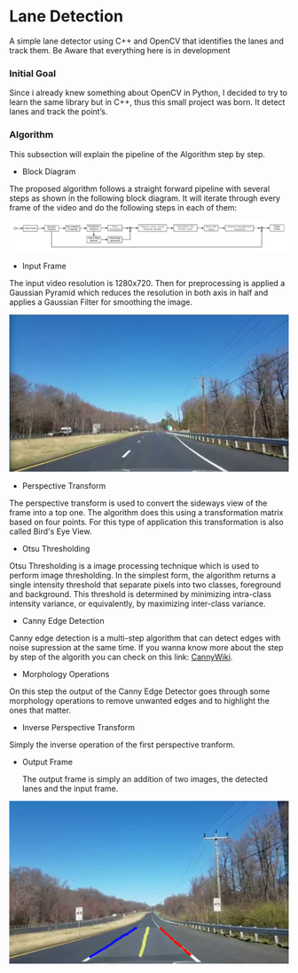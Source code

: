 
# Lane Detection
A simple lane detector  using C++ and OpenCV that identifies the lanes and track them. Be Aware that everything here is in development


### Initial Goal
Since i already knew something about OpenCV in Python, I decided to try to learn the same library but in C++, thus this small project was born. It detect lanes and track the point’s.

### Algorithm
This subsection will explain the pipeline of the Algorithm step by step.

- Block Diagram

The proposed algorithm follows a straight forward pipeline with several steps as shown in the following block diagram. It will iterate through every frame of the video and do the following steps in each of them:

![Block Diagram](https://github.com/Nakalski/LaneDetection/blob/master/images/Diagrama.png)

- Input Frame

 The input video resolution is 1280x720. Then for preprocessing is applied a Gaussian Pyramid which reduces the resolution in both axis in half and applies a Gaussian Filter for smoothing the image.
 
![Input Frame](https://github.com/Nakalski/LaneDetection/blob/master/images/input_frame.png)

- Perspective Transform
 
 The perspective transform is used to convert the sideways view of the frame into a top one. The algorithm does this using a transformation matrix based on four points. For this type of application this transformation is also called Bird's Eye View.
 

- Otsu Thresholding
 
 Otsu Thresholding is a image processing technique which is used to perform image thresholding. In the simplest form, the algorithm returns a single intensity threshold that separate pixels into two classes, foreground and background. This threshold is determined by minimizing intra-class intensity variance, or equivalently, by maximizing inter-class variance. 
 

- Canny Edge Detection

Canny edge detection is a multi-step algorithm that can detect edges with noise supression at the same time. If you wanna know more about the step by step of the algorith you can check on this link: [CannyWiki](https://en.wikipedia.org/wiki/Canny_edge_detector).

- Morphology Operations
 
 On this step the output of the Canny Edge Detector goes through some morphology operations to remove unwanted edges and to highlight the ones that matter.
 
- Inverse Perspective Transform
 
 Simply the inverse operation of the first perspective tranform.
 
- Output Frame
 
  The output frame is simply an addition of two images, the detected lanes and the input frame.
  
![Output Frame](https://github.com/Nakalski/LaneDetection/blob/master/images/3.png)
